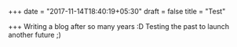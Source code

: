 +++
date = "2017-11-14T18:40:19+05:30"
draft = false
title = "Test"

+++
Writing a blog after so many years :D
Testing the past to launch another future ;)
